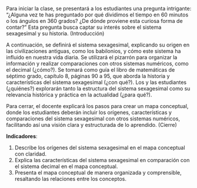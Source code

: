 Para iniciar la clase, se presentará a los estudiantes una pregunta intrigante: “¿Alguna vez te has preguntado por qué dividimos el tiempo en 60 minutos o los ángulos en 360 grados? ¿De dónde proviene esta curiosa forma de contar?” Esta pregunta busca captar su interés sobre el sistema sexagesimal y su historia. (Introducción)

A continuación, se definirá el sistema sexagesimal, explicando su origen en las civilizaciones antiguas, como los babilonios, y cómo este sistema ha influido en nuestra vida diaria. Se utilizará el pizarrón para organizar la información y realizar comparaciones con otros sistemas numéricos, como el decimal (¿cómo?). Se tomará como guía el libro de matemáticas de séptimo grado, capítulo 8, páginas 90 a 95, que aborda la historia y características del sistema sexagesimal (¿con qué?). Los y las estudiantes (¿quiénes?) explorarán tanto la estructura del sistema sexagesimal como su relevancia histórica y práctica en la actualidad (¿para qué?).

Para cerrar, el docente explicará los pasos para crear un mapa conceptual, donde los estudiantes deberán incluir los orígenes, características y comparaciones del sistema sexagesimal con otros sistemas numéricos, facilitando así una visión clara y estructurada de lo aprendido. (Cierre)

**Indicadores**:

1. Describe los orígenes del sistema sexagesimal en el mapa conceptual con claridad.
2. Explica las características del sistema sexagesimal en comparación con el sistema decimal en el mapa conceptual.
3. Presenta el mapa conceptual de manera organizada y comprensible, resaltando las relaciones entre los conceptos.